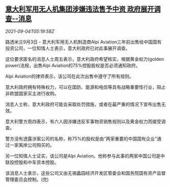 <!--1630733462000-->
[意大利军用无人机集团涉嫌违法售予中资 政府展开调查--消息](https://cn.reuters.com/article/italy-alpi-aviation-china-0904-idCNKBS2G003O)
------

<div><i>2021-09-04T05:19:58Z</i></div><p>路透米兰9月3日 - 意大利军用无人机制造商Alpi Aviation三年前出售给中国国有投资公司，一位知情人士表示，意大利政府已对此事展开调查。</p><p>这位要求匿名的消息人士周五表示，意大利政府希望核实，根据黄金权力(golden power)法规，出售Alpi Aviation的75%控股股权是否必须通知政府。</p><p>Alpi Aviation的律师表示，该公司在此次出售中遵守了所有规则。</p><p>意大利政府拥有特殊权力，可以在国防、能源和电信等具有战略重要性行业，阻止非欧盟国家买主进行收购。</p><p>消息人士称，意大利政府可能会采取处罚措施，或者在最严重的情况下宣布出售无效。</p><p>意大利警方周四表示，有六人因涉嫌违反军事物资销售规则以及黄金权力而接受调查。</p><p>警方没有透露涉案公司的名称，称75%的股权是由“两家重要的中国国有企业”通过一家离岸公司购买的。</p><p>另一位知情人士证实，该公司是Alpi Aviation。他称参与此事的两家中国公司是中联投控股和中车资本控股。</p><p>该消息人士表示，这些公司又由无锡蠡园经济开发区管委会和国务院国有资产监督管理委员会控制。(完)</p>
